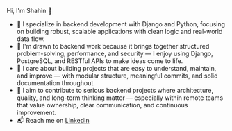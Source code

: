 Hi, I'm Shahin 👋

- 🧠 I specialize in backend development with Django and Python, focusing on building robust, scalable applications with clean logic and real-world data flow.
- 🧩 I'm drawn to backend work because it brings together structured problem-solving, performance, and security — I enjoy using Django, PostgreSQL, and RESTful APIs to make ideas come to life.
- 🧱 I care about building projects that are easy to understand, maintain, and improve — with modular structure, meaningful commits, and solid documentation throughout.
- 🎯 I aim to contribute to serious backend projects where architecture, quality, and long-term thinking matter — especially within remote teams that value ownership, clear communication, and continuous improvement.
- 📬 Reach me on [LinkedIn](https://www.linkedin.com/in/shahin-mokari-045110217)


